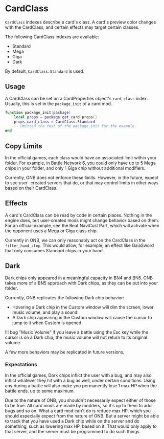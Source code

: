 # CardClass

`CardClass` indexes describe a card's class. A card's preview color 
changes with the CardClass, and certain effects may target certain classes. 

The following CardClass indexes are available:

* Standard
* Mega
* Giga
* Dark

By default, `CardClass.Standard` is used.

## Usage

A CardClass can be set on a CardProperties object's `card_class` index. Usually, this is 
set in the `package_init` of a card mod.

```lua
function package_init(package) 
    local props = package:get_card_props()
    props.card_class = CardClass.Standard
    -- Omitted the rest of the package_init for the example
end
```

## Copy Limits

In the official games, each class would have an associated limit within your folder. For 
example, in Battle Network 6, you could only have up to 5 Mega chips in your folder, and 
only 1 Giga chip without additional modifiers.

Currently, ONB does not enforce these limits. However, in the future, expect to see user-
created servers that do, or that may control limits in other ways based on their CardClass.

## Effects

A card's CardClass can be read by code in certain places. Nothing in the engine does, but 
user-created mods might change behavior based on them. For an official example, see the 
Beat NaviCust Part, which will activate when the opponent uses a Mega or Giga class chip. 

Currently in ONB, we can only reasonably act on the CardClass in the `filter_hand_step`. 
This would allow, for example, an effect like GaiaSword that only consumes Standard chips 
in your hand.

## Dark

Dark chips only appeared in a meaningful capacity in BN4 and BN5. ONB takes more of a BN5 
approach with Dark chips, as they can be put into your folder. 

Currently, ONB replicates the following Dark chip behavior:

* Hovering a Dark chip in the Custom window will dim the screen, lower music volume, 
and play a sound
* A Dark chip appearing in the Custom window will cause the cursor to jump to it 
when Custom is opened

!!! bug "Music Volume"
    If you leave a battle using the Esc key while the cursor is on a Dark chip, the music 
    volume will not return to its original volume.

A few more behaviors may be replicated in future versions.

### Expectations

In the official games, Dark chips inflict the user with a bug, and may also inflict whatever 
they hit with a bug as well, under certain conditions. Using any during a battle will also make
you permanently lose 1 max HP when the battle ends, up to some maximum. 

Due to the nature of ONB, you shouldn't necessarily expect either of those to be true. All 
card mods are made by modders, so it's up to them to add bugs and so on. What a card mod 
can't do is reduce max HP, which you should especially expect from the nature of ONB. But 
a server might be able to track that you have used a Dark chip while on the server and do 
something, such as lowering max HP, based on it. That would only apply to that server, and 
the server must be programmed to do such things.
